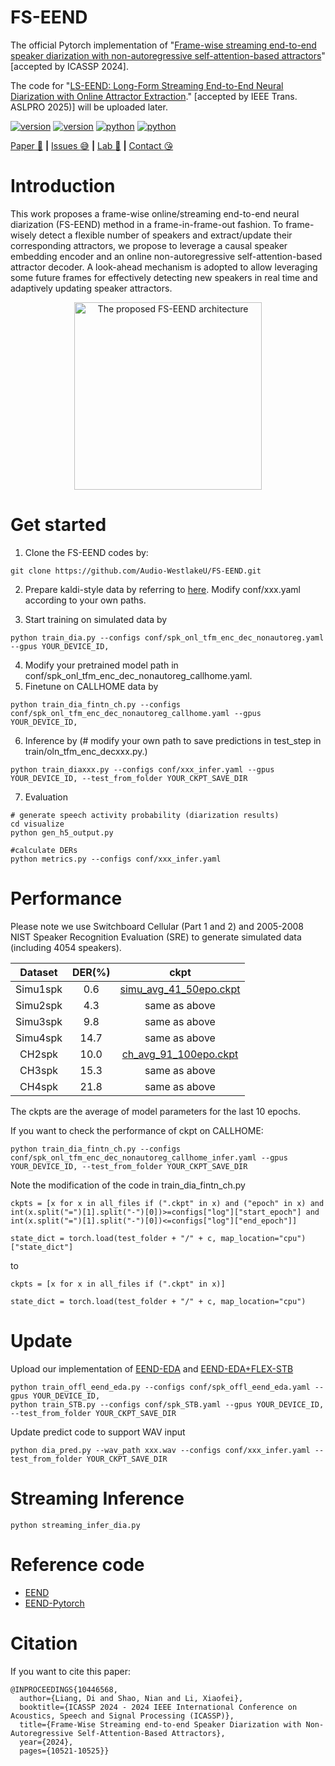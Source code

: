 # FS-EEND

The official Pytorch implementation of "[Frame-wise streaming end-to-end speaker diarization with non-autoregressive self-attention-based attractors](https://arxiv.org/abs/2309.13916)" [accepted by ICASSP 2024].

The code for "[LS-EEND: Long-Form Streaming End-to-End Neural Diarization with Online Attractor Extraction](https://arxiv.org/abs/2410.06670)." [accepted by IEEE Trans. ASLPRO 2025)] will be uploaded later.



<div>
    </p>
    <a href="https://github.com/Audio-WestlakeU/FS-EEND/"><img src="https://img.shields.io/badge/Platform-linux-lightgrey" alt="version"></a>
    <a href="https://github.com/Audio-WestlakeU/FS-EEND/"><img src="https://img.shields.io/badge/Python-3.9-orange" alt="version"></a>
    <a href="https://github.com/Audio-WestlakeU/FS-EEND/"><img src="https://img.shields.io/badge/PyTorch-1.13-brightgreen" alt="python"></a>
    <a href="https://github.com/Audio-WestlakeU/FS-EEND/"><img src="https://img.shields.io/badge/PyTorchLightning-1.8-yellow" alt="python"></a>
</div>

[Paper :star_struck:](https://arxiv.org/abs/2309.13916) **|** [Issues :sweat_smile:](https://github.com/Audio-WestlakeU/FS-EEND/issues)
 **|** [Lab :hear_no_evil:](https://github.com/Audio-WestlakeU) **|** [Contact :kissing_heart:](liangdi@westlake.edu.cn)

# Introduction

This work proposes a frame-wise online/streaming end-to-end neural diarization (FS-EEND) method in a frame-in-frame-out fashion. To frame-wisely detect a flexible number of speakers and extract/update their corresponding attractors, we propose to leverage a causal speaker embedding encoder and an online non-autoregressive self-attention-based attractor decoder. A look-ahead mechanism is adopted to allow leveraging some future frames for effectively detecting new speakers in real time and adaptively updating speaker attractors.

<div align="center">
<image src="/utlis/arch.png"  width="300" alt="The proposed FS-EEND architecture" />
</div>

# Get started
1. Clone the FS-EEND codes by:

```
git clone https://github.com/Audio-WestlakeU/FS-EEND.git
```

2. Prepare kaldi-style data by referring to [here](https://github.com/hitachi-speech/EEND/blob/master/egs/callhome/v1/run_prepare_shared.sh). Modify conf/xxx.yaml according to your own paths.

3. Start training on simulated data by

```
python train_dia.py --configs conf/spk_onl_tfm_enc_dec_nonautoreg.yaml --gpus YOUR_DEVICE_ID,
```

4. Modify your pretrained model path in conf/spk_onl_tfm_enc_dec_nonautoreg_callhome.yaml.
5. Finetune on CALLHOME data by
```
python train_dia_fintn_ch.py --configs conf/spk_onl_tfm_enc_dec_nonautoreg_callhome.yaml --gpus YOUR_DEVICE_ID,
```
6. Inference by (# modify your own path to save predictions in test_step in train/oln_tfm_enc_decxxx.py.)
```
python train_diaxxx.py --configs conf/xxx_infer.yaml --gpus YOUR_DEVICE_ID, --test_from_folder YOUR_CKPT_SAVE_DIR
```
7. Evaluation
 ```
# generate speech activity probability (diarization results)
cd visualize
python gen_h5_output.py

#calculate DERs
python metrics.py --configs conf/xxx_infer.yaml
```

# Performance
Please note we use Switchboard Cellular (Part 1 and 2) and 2005-2008 NIST Speaker Recognition Evaluation (SRE) to generate simulated data (including 4054 speakers).

| Dataset | DER(%) |ckpt|
| :--------: | :--: | :--: | 
| Simu1spk | 0.6 | [simu_avg_41_50epo.ckpt](https://drive.google.com/file/d/1JYr1zOxsHwQxIk9W4vwxzUfJFtaTQ02q/view?usp=sharing) |
| Simu2spk | 4.3 | same as above |
| Simu3spk | 9.8 | same as above |
| Simu4spk | 14.7 | same as above |
| CH2spk | 10.0 | [ch_avg_91_100epo.ckpt](https://drive.google.com/file/d/1i1Ow9IfPSwBRyRazY8-VX3z4ngDvSwx6/view?usp=sharing) |
| CH3spk | 15.3 | same as above |
| CH4spk | 21.8 | same as above |

The ckpts are the average of model parameters for the last 10 epochs.

If you want to check the performance of ckpt on CALLHOME:
```
python train_dia_fintn_ch.py --configs conf/spk_onl_tfm_enc_dec_nonautoreg_callhome_infer.yaml --gpus YOUR_DEVICE_ID, --test_from_folder YOUR_CKPT_SAVE_DIR
```
Note the modification of the code in train_dia_fintn_ch.py
```
ckpts = [x for x in all_files if (".ckpt" in x) and ("epoch" in x) and int(x.split("=")[1].split("-")[0])>=configs["log"]["start_epoch"] and int(x.split("=")[1].split("-")[0])<=configs["log"]["end_epoch"]]

state_dict = torch.load(test_folder + "/" + c, map_location="cpu")["state_dict"]
```
to
```
ckpts = [x for x in all_files if (".ckpt" in x)]

state_dict = torch.load(test_folder + "/" + c, map_location="cpu")
```

# Update
Upload our implementation of [EEND-EDA](https://arxiv.org/abs/2106.10654) and [EEND-EDA+FLEX-STB](https://arxiv.org/abs/2101.08473)
```
python train_offl_eend_eda.py --configs conf/spk_offl_eend_eda.yaml --gpus YOUR_DEVICE_ID,
python train_STB.py --configs conf/spk_STB.yaml --gpus YOUR_DEVICE_ID, --test_from_folder YOUR_CKPT_SAVE_DIR
```
Update predict code to support WAV input
```
python dia_pred.py --wav_path xxx.wav --configs conf/xxx_infer.yaml --test_from_folder YOUR_CKPT_SAVE_DIR
```

# Streaming Inference
```
python streaming_infer_dia.py
```

# Reference code
- <a href="https://github.com/hitachi-speech/EEND" target="_blank">EEND</a> 
- <a href="https://github.com/Xflick/EEND_PyTorch" target="_blank">EEND-Pytorch</a>

# Citation

If you want to cite this paper:

```
@INPROCEEDINGS{10446568,
  author={Liang, Di and Shao, Nian and Li, Xiaofei},
  booktitle={ICASSP 2024 - 2024 IEEE International Conference on Acoustics, Speech and Signal Processing (ICASSP)}, 
  title={Frame-Wise Streaming end-to-end Speaker Diarization with Non-Autoregressive Self-Attention-Based Attractors}, 
  year={2024},
  pages={10521-10525}}
```
